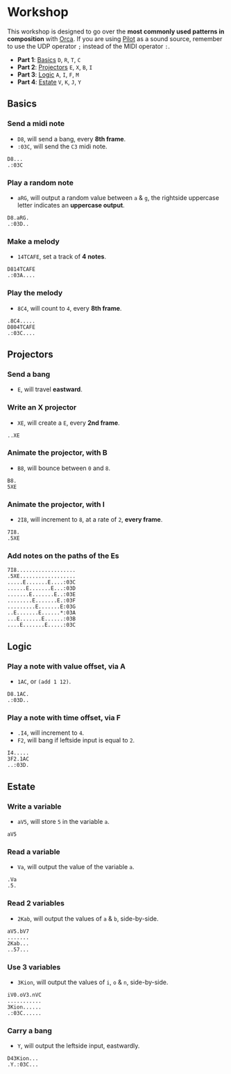 # Workshop

This workshop is designed to go over the **most commonly used patterns in composition** with [Orca](https://github.com/hundredrabbits/Orca). If you are using [Pilot](http://github.com/hundredrabbits/Pilot) as a sound source, remember to use the UDP operator `;` instead of the MIDI operator `:`.

- **Part 1**: [Basics](#Basics) `D`, `R`, `T`, `C`
- **Part 2**: [Projectors](#Projectors) `E`, `X`, `B`, `I`
- **Part 3**: [Logic](#Logic) `A`, `I`, `F`, `M`
- **Part 4**: [Estate](#Estate) `V`, `K`, `J`, `Y`

## Basics

### Send a midi note

- `D8`, will send a bang, every **8th frame**.
- `:03C`, will send the `C3` midi note.

```
D8...
.:03C
```

### Play a random note

- `aRG`, will output a random value between `a` & `g`, the rightside uppercase letter indicates an **uppercase output**.

```
D8.aRG.
.:03D..
```

### Make a melody

- `14TCAFE`, set a track of **4 notes**.

```
D814TCAFE
.:03A....
```

### Play the melody

- `8C4`, will count to `4`, every **8th frame**.

```
.8C4.....
D804TCAFE
.:03C....
```

## Projectors

### Send a bang

- `E`, will travel **eastward**.

### Write an X projector

- `XE`, will create a `E`, every **2nd frame**.

```
..XE
```

### Animate the projector, with B

- `B8`, will bounce between `0` and `8`.

```
B8.
5XE
```

### Animate the projector, with I

- `2I8`, will increment to `8`, at a rate of `2`, **every frame**.

```
7I8.
.5XE
```

### Add notes on the paths of the Es

```
7I8...................
.5XE..................
.....E.......E....:03C
......E.......E...:03D
.......E.......E..:03E
........E.......E.:03F
.........E.......E:03G
..E.......E......*:03A
...E.......E......:03B
....E.......E.....:03C
```

## Logic

### Play a note with value offset, via A

- `1AC`, or `(add 1 12)`.

```
D8.1AC.
.:03D..
```

### Play a note with time offset, via F

- `.I4`, will increment to `4`.
- `F2`, will bang if leftside input is equal to `2`.

```
I4.....
3F2.1AC
..:03D.
```

## Estate

### Write a variable

- `aV5`, will store `5` in the variable `a`.

```
aV5
```

### Read a variable

- `Va`, will output the value of the variable `a`.

```
.Va
.5.
```

### Read 2 variables

- `2Kab`, will output the values of `a` & `b`, side-by-side.

```
aV5.bV7
.......
2Kab...
..57...
```

### Use 3 variables

- `3Kion`, will output the values of `i`, `o` & `n`, side-by-side.

```
iV0.oV3.nVC
...........
3Kion......
.:03C......
```

### Carry a bang

- `Y`, will output the leftside input, eastwardly.

```
D43Kion...
.Y.:03C...
```